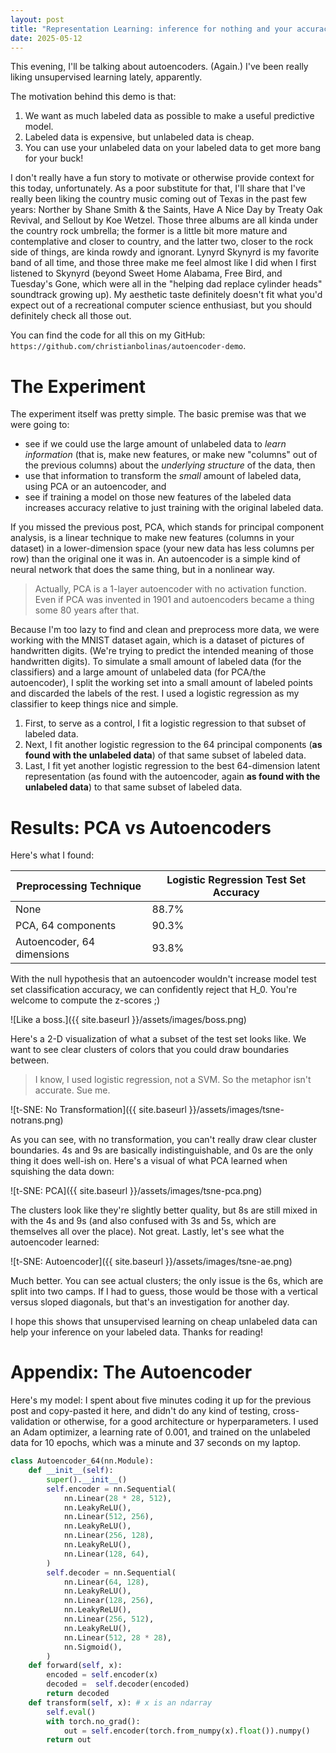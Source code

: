 ```yaml
---
layout: post
title: "Representation Learning: inference for nothing and your accuracy for free"
date: 2025-05-12
---
```

This evening, I'll be talking about autoencoders. (Again.) I've been really liking unsupervised learning lately, apparently.

The motivation behind this demo is that:

1. We want as much labeled data as possible to make a useful predictive model.
1. Labeled data is expensive, but unlabeled data is cheap.
1. You can use your unlabeled data on your labeled data to get more bang for your buck!

I don't really have a fun story to motivate or otherwise provide context for this today, unfortunately. As a poor substitute for that, I'll share that I've really been liking the country music coming out of Texas in the past few years: Norther by Shane Smith & the Saints, Have A Nice Day by Treaty Oak Revival, and Sellout by Koe Wetzel. Those three albums are all kinda under the country rock umbrella; the former is a little bit more mature and contemplative and closer to country, and the latter two, closer to the rock side of things, are kinda rowdy and ignorant. Lynyrd Skynyrd is my favorite band of all time, and those three make me feel almost like I did when I first listened to Skynyrd (beyond Sweet Home Alabama, Free Bird, and Tuesday's Gone, which were all in the "helping dad replace cylinder heads" soundtrack growing up). My aesthetic taste definitely doesn't fit what you'd expect out of a recreational computer science enthusiast, but you should definitely check all those out.

You can find the code for all this on my GitHub: `https://github.com/christianbolinas/autoencoder-demo`.

# The Experiment
The experiment itself was pretty simple. The basic premise was that we were going to:

- see if we could use the large amount of unlabeled data to _learn information_ (that is, make new features, or make new "columns" out of the previous columns) about the _underlying structure_ of the data, then
- use that information to transform the _small_ amount of labeled data, using PCA or an autoencoder, and
- see if training a model on those new features of the labeled data increases accuracy relative to just training with the original labeled data.

If you missed the previous post, PCA, which stands for principal component analysis, is a linear technique to make new features (columns in your dataset) in a lower-dimension space (your new data has less columns per row) than the original one it was in. An autoencoder is a simple kind of neural network that does the same thing, but in a nonlinear way.

> Actually, PCA is a 1-layer autoencoder with no activation function. Even if PCA was invented in 1901 and autoencoders became a thing some 80 years after that.

Because I'm too lazy to find and clean and preprocess more data, we were working with the MNIST dataset again, which is a dataset of pictures of handwritten digits. (We're trying to predict the intended meaning of those handwritten digits). To simulate a small amount of labeled data (for the classifiers) and a large amount of unlabeled data (for PCA/the autoencoder), I split the working set into a small amount of labeled points and discarded the labels of the rest. I used a logistic regression as my classifier to keep things nice and simple.

1. First, to serve as a control, I fit a logistic regression to that subset of labeled data.
1. Next, I fit another logistic regression to the 64 principal components (__as found with the unlabeled data__) of that same subset of labeled data.
1. Last, I fit yet another logistic regression to the best 64-dimension latent representation (as found with the autoencoder, again __as found with the unlabeled data__) to that same subset of labeled data.

# Results: PCA vs Autoencoders
Here's what I found:

| Preprocessing Technique       | Logistic Regression Test Set Accuracy |
| ----------------------------- | ------------------------------------- |
| None                          | 88.7%                                 |
| PCA, 64 components            | 90.3%                                 |
| Autoencoder, 64 dimensions    | 93.8%                                 |

With the null hypothesis that an autoencoder wouldn't increase model test set classification accuracy, we can confidently reject that H_0. You're welcome to compute the z-scores ;)

![Like a boss.]({{ site.baseurl }}/assets/images/boss.png)

Here's a 2-D visualization of what a subset of the test set looks like. We want to see clear clusters of colors that you could draw boundaries between.

> I know, I used logistic regression, not a SVM. So the metaphor isn't accurate. Sue me.

![t-SNE: No Transformation]({{ site.baseurl }}/assets/images/tsne-notrans.png)

As you can see, with no transformation, you can't really draw clear cluster boundaries. 4s and 9s are basically indistinguishable, and 0s are the only thing it does well-ish on. Here's a visual of what PCA learned when squishing the data down:

![t-SNE: PCA]({{ site.baseurl }}/assets/images/tsne-pca.png)

The clusters look like they're slightly better quality, but 8s are still mixed in with the 4s and 9s (and also confused with 3s and 5s, which are themselves all over the place). Not great. Lastly, let's see what the autoencoder learned:

![t-SNE: Autoencoder]({{ site.baseurl }}/assets/images/tsne-ae.png)

Much better. You can see actual clusters; the only issue is the 6s, which are split into two camps. If I had to guess, those would be those with a vertical versus sloped diagonals, but that's an investigation for another day.

I hope this shows that unsupervised learning on cheap unlabeled data can help your inference on your labeled data. Thanks for reading!

# Appendix: The Autoencoder
Here's my model: I spent about five minutes coding it up for the previous post and copy-pasted it here, and didn't do any kind of testing, cross-validation or otherwise, for a good architecture or hyperparameters. I used an Adam optimizer, a learning rate of 0.001, and trained on the unlabeled data for 10 epochs, which was a minute and 37 seconds on my laptop.

```python
class Autoencoder_64(nn.Module):
    def __init__(self):
        super().__init__()
        self.encoder = nn.Sequential(
            nn.Linear(28 * 28, 512),
            nn.LeakyReLU(),
            nn.Linear(512, 256),
            nn.LeakyReLU(),
            nn.Linear(256, 128),
            nn.LeakyReLU(),
            nn.Linear(128, 64),
        )
        self.decoder = nn.Sequential(
            nn.Linear(64, 128),
            nn.LeakyReLU(),
            nn.Linear(128, 256),
            nn.LeakyReLU(),
            nn.Linear(256, 512),
            nn.LeakyReLU(),
            nn.Linear(512, 28 * 28),
            nn.Sigmoid(),
        )
    def forward(self, x):
        encoded = self.encoder(x)
        decoded =  self.decoder(encoded)
        return decoded
    def transform(self, x): # x is an ndarray
        self.eval()
        with torch.no_grad():
            out = self.encoder(torch.from_numpy(x).float()).numpy()
        return out
```
